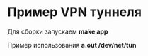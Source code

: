 # Пример VPN туннеля
<p>Для сборки запускаем <b>make app</b></p>
<p>Пример использования <b>a.out /dev/net/tun</b></p>